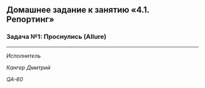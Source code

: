 ## Домашнее задание к занятию «4.1. Репортинг»

### Задача №1: Проснулись (Allure)



***

*Исполнитель*

*Кангер Дмитрий*

*QA-60*
